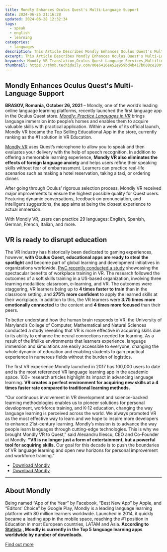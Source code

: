```yaml
---
title: Mondly Enhances Oculus Quest's Multi-Language Support
date: 2024-06-25 21:16:28
updated: 2024-06-28 12:32:34
tags:
  - speak
  - english
  - learning
categories:
  - languages
description: This Article Describes Mondly Enhances Oculus Quest's Multi-Language Support
excerpt: This Article Describes Mondly Enhances Oculus Quest's Multi-Language Support
keywords: Mondly VR Translation,Oculus Quest Language Services,Multilingual Virtual Reality Experience,Mondly Integration with Oculus,Cross-Platform Voice Commands in VR,Multi-Language Support for Oculus Apps,Internationalization of VR Headsets
thumbnail: https://thmb.techidaily.com/00e6416ee52e959bd4b417b088ce280ff84f1d381398bcbde7f933c522e87849.jpg
---
```


## Mondly Enhances Oculus Quest's Multi-Language Support

**BRASOV, Romania, October 26, 2021**  – Mondly, one of the world’s leading online language learning platforms, recently launched the first language app in the Oculus Quest store. [_Mondly: Practice Languages in VR_](https://www.oculus.com/experiences/quest/4214902388537196/)  brings language immersion into people’s homes and enables them to acquire valuable skills with practical application. Within a week of its official launch, Mondly VR became the Top Selling Educational App in the store, currently ranking as the #1 solution in VR Education.

[Mondly VR](https://shop.mondly.com/affiliate.php?ACCOUNT=ATISTUDI&AFFILIATE=108875&PATH=https://www.mondly.com?AFFILIATE=108875)  uses Quest’s microphone to allow you to speak and then evaluates your delivery with the help of speech recognition. In addition to offering a memorable learning experience, **Mondly VR also eliminates the effects of foreign language anxiety**  and helps users refine their speaking skills without fear of embarrassment. Learners can practice real-life scenarios such as making a hotel reservation, taking a taxi, or ordering dinner.

 After going through Oculus’ rigorous selection process, Mondly VR received major improvements to ensure the highest possible quality for Quest users. Featuring dynamic conversations, feedback on pronunciation, and intelligent suggestions, the app aims at being the closest experience to actual immersion.

 With Mondly VR, users can practice 29 languages: English, Spanish, German, French, Italian, and more.

## **VR is ready to disrupt education**

 The VR industry has historically been dedicated to gaming experiences, however, **with Oculus Quest, educational apps are ready to steal the spotlight**  and become part of global learning and development initiatives in organizations worldwide. [PwC recently conducted a study](https://www.pwc.com/us/en/tech-effect/emerging-tech/virtual-reality-study.html)  showcasing the spectacular benefits of workplace training in VR. The research followed the outcomes of a soft skills training in a US-based organization, involving three learning modalities: classroom, e-learning, and VR. The outcomes were staggering, VR learners being up to **4 times faster to train** than in the classroom setting, and **275% more confident**  to apply the learned skills at their workplace. In addition to this, the VR learners were **3.75 times more emotionally connected** to the content and **4 times more focused** than their peers.

 To better understand how the human brain responds to VR,  the University of Maryland’s College of Computer, Mathematical and Natural Sciences conducted a study  revealing that VR is more effective in acquiring skills due to its ability to enhance the neural connections needed for learning. As a result of the lifelike environments that learners experience, language immersion and simulations are easily accessible to everyone, changing the whole dynamic of education and enabling students to gain practical experience in numerous fields without the burden of logistics.

 The first VR experience Mondly launched in 2017 has 100,000 users to date and is the most referenced VR language learning app in the academic space. 100+ research articles highlight its impact in advancing language learning.   **VR creates a perfect environment for acquiring new skills at a 4 times faster rate compared to traditional learning methods.**

 “Our continuous involvement in VR development and science-backed learning methodologies enables us to pioneer solutions for personal development, workforce training, and K-12 education, changing the way language learning is perceived across the world. We always promoted VR as the most effective way to learn and we hope to inspire more developers to enhance 21st-century learning.  Mondly’s mission is to advance the way people learn languages through cutting-edge technologies. This is why we brought Mondly VR to Quest,” said Alexandru Iliescu, CEO and Co-Founder at Mondly.   **“VR is no longer just a form of entertainment, but a powerful tool for acquiring skills.**  Our goal for this decade is to push the boundaries of VR language learning and open new horizons for personal improvement and workforce training.”

* [Download Mondly](https://www.facebook.com/sharer/sharer.php?u=https%3A%2F%2Fwww.mondly.com%2Fblog%2Fmondly-vr-oculus-quest%2F&t=Mondly+Launched+the+First-Ever+Language+App+on+Oculus+Quest "Share on Facebook")
* [Download Mondly](https://shop.mondly.com/affiliate.php?ACCOUNT=ATISTUDI&AFFILIATE=108875&PATH=https://www.mondly.com?AFFILIATE=108875)

---

## **About Mondly**

 Being named “App of the Year” by Facebook, “Best New App” by Apple, and “Editors’ Choice” by Google Play, Mondly is a leading language learning platform with 80 million learners worldwide. Launched in 2014, it quickly became a leading app in the mobile space, reaching the #1 position in Education in most European countries, LATAM and Asia.   **According to [Statista](https://www.statista.com/statistics/1239522/top-language-learning-apps-downloads/) , Mondly is currently in the Top 5 language learning apps worldwide by number of downloads.**

[Find out more](https://www.oculus.com/experiences/quest/4214902388537196/?locale=en%5FUS "Find out more")

<ins class="adsbygoogle"
     style="display:block"
     data-ad-format="autorelaxed"
     data-ad-client="ca-pub-7571918770474297"
     data-ad-slot="1223367746"></ins>



<ins class="adsbygoogle"
     style="display:block"
     data-ad-client="ca-pub-7571918770474297"
     data-ad-slot="8358498916"
     data-ad-format="auto"
     data-full-width-responsive="true"></ins>

